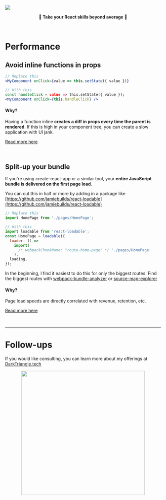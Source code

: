 ![](https://miro.medium.com/max/1400/1*nr79p-m8ki2L3zepg1nc8g.gif)
<p align="center">
  <b>🙌 Take your React skills beyond average 🙌</b>
</p>

<br />

# Performance

## Avoid inline functions in props

```jsx
// Replace this
<MyComponent onClick={value => this.setState({ value })}

// With this
const handleClick = value => this.setState({ value });
<MyComponent onClick={this.handleClick} />
```

#### Why?

Having a function inline **creates a diff in props every time the parent is rendered**. If this is high in your component tree, you can create a slow application with UI jank.

[Read more here](https://maarten.mulders.it/2017/07/no-bind-or-arrow-functions-in-in-jsx-props-why-how/)

<br />

## Split-up your bundle

If you're using create-react-app or a similar tool, your **entire JavaScript bundle is delivered on the first page load**. 

You can cut this in half or more by adding in a package like [https://github.com/jamiebuilds/react-loadable](https://github.com/jamiebuilds/react-loadable)

```jsx
// Replace this
import HomePage from './pages/HomePage';

// With this
import loadable from 'react-loadable';
const HomePage = loadable({
  loader: () =>
    import(
      /* webpackChunkName: "route-home-page" */ './pages/HomePage'
    ),
  loading,
});
```

In the beginning, I find it easiest to do this for only the biggest routes. Find the biggest routes with [webpack-bundle-analyzer](https://github.com/webpack-contrib/webpack-bundle-analyzer) or [source-map-explorer](https://github.com/danvk/source-map-explorer)

#### Why?

Page load speeds are directly correlated with revenue, retention, etc.

[Read more here](https://css-tricks.com/using-react-loadable-for-code-splitting-by-components-and-routes/)

<br />

---

# Follow-ups

If you would like consulting, you can learn more about my offerings at [DarkTriangle.tech](https://darktriangle.tech)

<p align="center">
  <img src="https://avatars2.githubusercontent.com/u/49670561" width="400"/>
</p>
